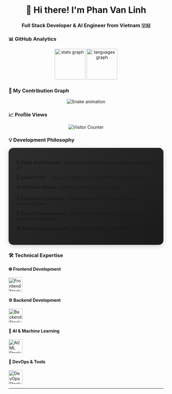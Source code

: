 <div align="center">
  <h1>👋 Hi there! I'm Phan Van Linh</h1>
  <h3>Full Stack Developer & AI Engineer from Vietnam 🇻🇳</h3>
</div>

### 📊 GitHub Analytics

<div align="center">
  <img src="https://github-readme-stats.vercel.app/api?username=smickey080808&hide_title=false&hide_rank=false&show_icons=true&include_all_commits=true&count_private=true&disable_animations=false&theme=dracula&locale=en&hide_border=false" height="100" alt="stats graph"  />
  <img src="https://github-readme-stats.vercel.app/api/top-langs?username=smickey080808&locale=en&hide_title=false&layout=compact&card_width=320&langs_count=5&theme=dracula&hide_border=false" height="100" alt="languages graph"  />
</div>

### 🐍 My Contribution Graph

<div align="center">
  <img src="https://raw.githubusercontent.com/smickey080808/smickey080808/output/snake.svg" alt="Snake animation" />
</div>

### 📈 Profile Views

<div align="center">
  <img src="https://profile-counter.glitch.me/smickey080808/count.svg?" alt="Visitor Counter" />
</div>

### 💡 Development Philosophy

<div align="left" style="background: linear-gradient(145deg, #2D2D2D, #1a1a1a); padding: 25px; border-radius: 15px; box-shadow: 0 4px 15px rgba(0,0,0,0.2);">
  <p>🎯 <b>Clean Architecture</b> - Writing maintainable and scalable code is an art</p>
  <p>🔁 <b>Quality First</b> - Thorough testing ensures reliable deployments</p>
  <p>📚 <b>Portfolio-Driven</b> - Let the work speak for itself</p>
  <p>🌱 <b>Continuous Learning</b> - Embracing new technologies and methodologies</p>
  <p>💬 <b>Clear Communication</b> - The bridge between great ideas and successful execution</p>
  <p>🕊️ <b>Professional Freedom</b> - Discipline drives successful remote work</p>
</div>

### 🛠️ Technical Expertise

#### 🌐 Frontend Development
<div align="left">
  <img src="https://skillicons.dev/icons?i=react,nextjs,vue,angular,svelte,html,css,tailwind,redux,webpack" height="45" alt="Frontend Stack"/>
</div>

#### ⚙️ Backend Development
<div align="left">
  <img src="https://skillicons.dev/icons?i=nodejs,express,nestjs,django,flask,fastapi,graphql,mysql,mongodb" height="45" alt="Backend Stack"/>
</div>

#### 🤖 AI & Machine Learning
<div align="left">
  <img src="https://skillicons.dev/icons?i=pytorch,tensorflow,opencv,python,cpp" height="45" alt="AI/ML Stack"/>
</div>

#### 🚀 DevOps & Tools
<div align="left">
  <img src="https://skillicons.dev/icons?i=docker,aws,azure,git,github,gitlab,linux,nginx,postman,vscode" height="45" alt="DevOps Stack"/>
</div>

---
